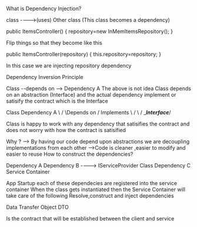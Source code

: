 What is Dependency Injection?


class ---->(uses) Other class (This class becomes a dependency)

public ItemsController()
{
  repository=new InMemItemsRepository();
}

Flip things so that they become like this

public ItemsController(repository)
{
  this.repository=repository;
}

In this case we are injecting repository dependency

Dependency Inversion Principle


Class --depends on --> Dependency A
The above is not idea 
Class depends on  an abstraction (Interface)  and the actual dependency implement or satisify the contract which is the Interface

Class                          Dependency A
     \                        /
      \Depends on            / Implements
       \                    /
        \                  /
         \____Interface___/

Class is happy to work with any dependency that satisifies the contract and does not worry with how the contract is satisified


Why ?
--> By having our code depend upon abstractions we are decoupling implementations from each other 
-->Code is cleaner ,easier to modify and easier to reuse
How to construct the dependencies?

Dependency A
Dependency B   ----> IServiceProvider     Class
Dependency C         Service Container

App Startup each of these dependecies are registered into the service container
When the class gets instantiated then the Service Container will take care of the following Resolve,construct and inject dependencies


Data Transfer Object DTO

Is the contract that will be established between the client and service